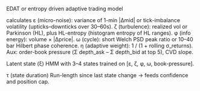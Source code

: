 EDAT or entropy driven adaptive trading model

calculates 
ε (micro-noise): variance of 1-min |Δmid| or tick-imbalance volatility (upticks–downticks over 30–60s).
ζ (turbulence): realized vol or Parkinson (HL), plus HL-entropy (histogram entropy of HL ranges).
φ (info energy): volume × |Δprice|.
ω (cycle): short Welch PSD peak ratio or 10–40 bar Hilbert phase coherence.
η (adaptive weight): 1 / (1 + rolling σ_returns).
Aux: order-book pressure (Σ depth_ask – Σ depth_bid at top 5), CVD slope.

Latent state (ξ)
HMM with 3–4 states trained on [ε, ζ, φ, ω, book-pressure].

τ (state duration)
Run-length since last state change → feeds confidence and position cap. 

